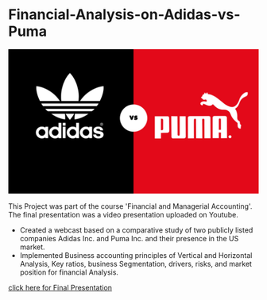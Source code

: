 # Financial-Analysis-on-Adidas-vs-Puma

<img src = "adidas-vs-puma.jpg" width = "800">

This Project was part of the course 'Financial and Managerial Accounting'. The final presentation was a video presentation uploaded on Youtube.

- Created a webcast based on a comparative study of two publicly listed companies Adidas Inc. and Puma Inc. and their presence in the US market.
- Implemented Business accounting principles of Vertical and Horizontal Analysis, Key ratios, business Segmentation, drivers, risks, and market position for financial Analysis.

[click here for Final Presentation](https://www.youtube.com/watch?v=GAWOFedKKYM&ab_channel=prachisharma)
